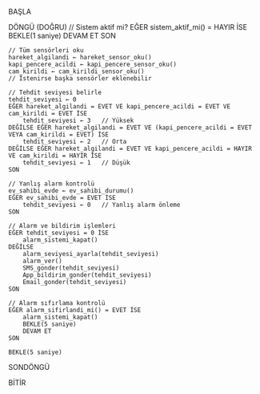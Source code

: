 BAŞLA

DÖNGÜ (DOĞRU)
    // Sistem aktif mi?
    EĞER sistem_aktif_mi() = HAYIR İSE
        BEKLE(1 saniye)
        DEVAM ET
    SON

    // Tüm sensörleri oku
    hareket_algilandi ← hareket_sensor_oku()
    kapi_pencere_acildi ← kapi_pencere_sensor_oku()
    cam_kirildi ← cam_kirildi_sensor_oku()
    // İstenirse başka sensörler eklenebilir

    // Tehdit seviyesi belirle
    tehdit_seviyesi ← 0
    EĞER hareket_algilandi = EVET VE kapi_pencere_acildi = EVET VE cam_kirildi = EVET İSE
        tehdit_seviyesi ← 3   // Yüksek
    DEĞİLSE EĞER hareket_algilandi = EVET VE (kapi_pencere_acildi = EVET VEYA cam_kirildi = EVET) İSE
        tehdit_seviyesi ← 2   // Orta
    DEĞİLSE EĞER hareket_algilandi = EVET VE kapi_pencere_acildi = HAYIR VE cam_kirildi = HAYIR İSE
        tehdit_seviyesi ← 1   // Düşük
    SON

    // Yanlış alarm kontrolü
    ev_sahibi_evde ← ev_sahibi_durumu()
    EĞER ev_sahibi_evde = EVET İSE
        tehdit_seviyesi ← 0   // Yanlış alarm önleme
    SON

    // Alarm ve bildirim işlemleri
    EĞER tehdit_seviyesi = 0 İSE
        alarm_sistemi_kapat()
    DEĞİLSE
        alarm_seviyesi_ayarla(tehdit_seviyesi)
        alarm_ver()
        SMS_gonder(tehdit_seviyesi)
        App_bildirim_gonder(tehdit_seviyesi)
        Email_gonder(tehdit_seviyesi)
    SON

    // Alarm sıfırlama kontrolü
    EĞER alarm_sifirlandi_mi() = EVET İSE
        alarm_sistemi_kapat()
        BEKLE(5 saniye)
        DEVAM ET
    SON

    BEKLE(5 saniye)
SONDÖNGÜ

BİTİR

